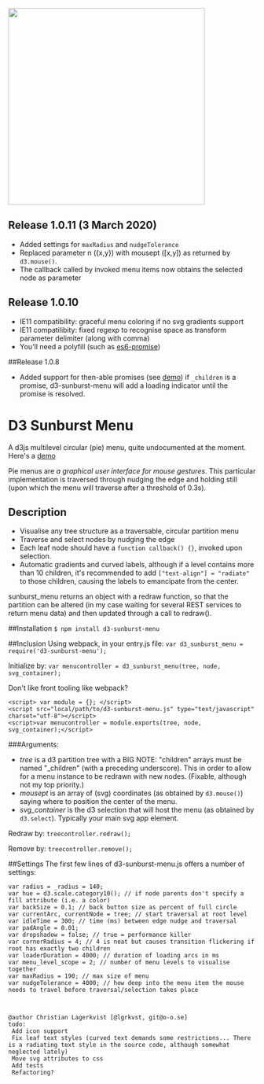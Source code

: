 <img src="https://raw.githubusercontent.com/lgrkvst/d3-sunburst-menu/master/img/observatory.jpg" width="400">

## Release 1.0.11 (3 March 2020)
* Added settings for `maxRadius` and `nudgeTolerance`
* Replaced parameter n ({x,y}) with mousept ([x,y]) as returned by `d3.mouse()`.
* The callback called by invoked menu items now obtains the selected node as parameter

## Release 1.0.10
* IE11 compatibility: graceful menu coloring if no svg gradients support
* IE11 compatilibity: fixed regexp to recognise space as transform parameter delimiter (along with comma)
* You'll need a polyfill (such as [es6-promise](https://github.com/stefanpenner/es6-promise))

##Release 1.0.8
* Added support for then-able promises (see [demo](https://rawgit.com/lgrkvst/d3-sunburst-menu/master/demo/d3-sunburst-demo.html))
if `_children` is a promise, d3-sunburst-menu will add a loading indicator until the promise is resolved.

# D3 Sunburst Menu
A d3js multilevel circular (pie) menu, quite undocumented at the moment. Here's a [demo](https://rawgit.com/lgrkvst/d3-sunburst-menu/master/demo/d3-sunburst-demo.html)

Pie menus are _a graphical user interface for mouse gestures_. This particular implementation is traversed through nudging the edge and holding still (upon which the menu will traverse after a threshold of 0.3s).

## Description

* Visualise any tree structure as a traversable, circular partition menu
* Traverse and select nodes by nudging the edge
* Each leaf node should have a `function callback() {}`, invoked upon selection.
* Automatic gradients and curved labels, although if a level contains more than 10 children, it's recommended to add `["text-align"] = "radiate"` to those children, causing the labels to emancipate from the center.

sunburst_menu returns an object with a redraw function, so that the partition can be altered (in my case waiting for several REST services to return menu data) and then updated through a call to redraw().

##Installation
`$ npm install d3-sunburst-menu`

##Inclusion
Using webpack, in your entry.js file:
`var d3_sunburst_menu = require('d3-sunburst-menu');`

Initialize by:
`var menucontroller = d3_sunburst_menu(tree, node, svg_container);`

Don't like front tooling like webpack?
```
<script> var module = {}; </script>
<script src="local/path/to/d3-sunburst-menu.js" type="text/javascript" charset="utf-8"></script>
<script>var menucontroller = module.exports(tree, node, svg_container);</script>
```


###Arguments:

* _tree_ is a d3 partition tree with a BIG NOTE: "children" arrays must be named "_children" (with a preceding underscore). This in order to allow for a menu instance to be redrawn with new nodes. (Fixable, although not my top priority.)
* _mousept_ is an array of (svg) coordinates (as obtained by `d3.mouse()`) saying where to position the center of the menu.
* _svg_container_ is the d3 selection that will host the menu (as obtained by `d3.select`). Typically your main svg app element.

Redraw by:
`treecontroller.redraw();`

Remove by:
`treecontroller.remove();`

##Settings
The first few lines of d3-sunburst-menu.js offers a number of settings:

    var radius = _radius = 140;
    var hue = d3.scale.category10(); // if node parents don't specify a fill attribute (i.e. a color)
    var backSize = 0.1; // back button size as percent of full circle
    var currentArc, currentNode = tree; // start traversal at root level
    var idleTime = 300; // time (ms) between edge nudge and traversal
    var padAngle = 0.01;
    var dropshadow = false; // true = performance killer
    var cornerRadius = 4; // 4 is neat but causes transition flickering if root has exactly two children
    var loaderDuration = 4000; // duration of loading arcs in ms
    var menu_level_scope = 2; // number of menu levels to visualise together
    var maxRadius = 190; // max size of menu
    var nudgeTolerance = 4000; // how deep into the menu item the mouse needs to travel before traversal/selection takes place



    @author Christian Lagerkvist [@lgrkvst, git@o-o.se]
    todo:
     Add icon support
     Fix leaf text styles (curved text demands some restrictions... There is a radiating text style in the source code, although somewhat neglected lately)
     Move svg attributes to css
     Add tests
     Refactoring?

